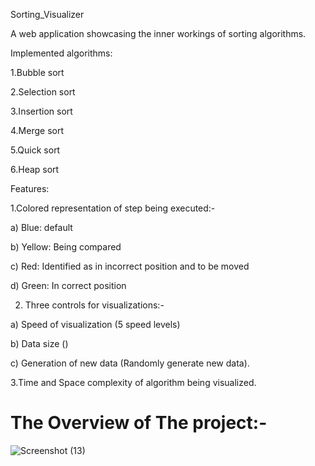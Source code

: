 Sorting_Visualizer

A web application showcasing the inner workings of sorting algorithms.

Implemented algorithms:

1.Bubble sort

2.Selection sort

3.Insertion sort

4.Merge sort

5.Quick sort

6.Heap sort


Features:

1.Colored representation of step being executed:-

a) Blue: default

b) Yellow: Being compared

c) Red: Identified as in incorrect position and to be moved

d) Green: In correct position



2. Three controls for visualizations:-
   
a) Speed of visualization (5 speed levels)

b) Data size ()

c) Generation of new data (Randomly generate new data).




3.Time and Space complexity of algorithm being visualized.



# The Overview of The project:-
![Screenshot (13)](https://github.com/DJ7746/SORTING-VISUALIZER/assets/128540632/40012e8a-cf59-463e-a963-b5214d668cb4)

